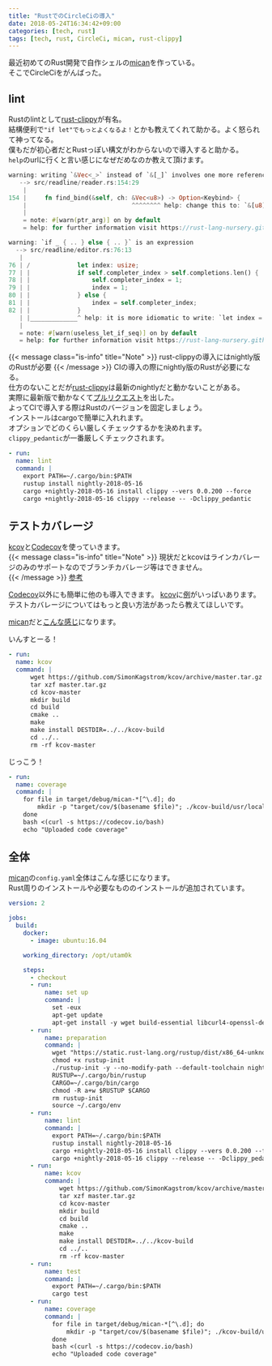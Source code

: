 ```yaml
---
title: "RustでのCircleCiの導入"
date: 2018-05-24T16:34:42+09:00
categories: [tech, rust]
tags: [tech, rust, CircleCi, mican, rust-clippy]
---
```


最近初めてのRust開発で自作シェルの[mican](https://github.com/utam0k/mican)を作っている。  
そこでCircleCiをがんばった。

## lint
Rustのlintとして[rust-clippy](https://github.com/rust-lang-nursery/rust-clippy)が有名。  
結構便利で```"if let"でもっとよくなるよ！```とかも教えてくれて助かる。よく怒られて神ってなる。  
僕もだが初心者だとRustっぽい構文がわからないので導入すると助かる。  
`help`のurlに行くと言い感じになぜだめなのか教えて頂けます。

``` rust
warning: writing `&Vec<_>` instead of `&[_]` involves one more reference and cannot be used with non-Vec-based slices.
   --> src/readline/reader.rs:154:29
    |
154 |     fn find_bind(&self, ch: &Vec<u8>) -> Option<Keybind> {
    |                             ^^^^^^^^ help: change this to: `&[u8]`
    |
    = note: #[warn(ptr_arg)] on by default
    = help: for further information visit https://rust-lang-nursery.github.io/rust-clippy/v0.0.200/index.html#ptr_arg

warning: `if _ { .. } else { .. }` is an expression
  --> src/readline/editor.rs:76:13
   |
76 | /             let index: usize;
77 | |             if self.completer_index > self.completions.len() {
78 | |                 self.completer_index = 1;
79 | |                 index = 1;
80 | |             } else {
81 | |                 index = self.completer_index;
82 | |             }
   | |_____________^ help: it is more idiomatic to write: `let index = if self.completer_index > self.completions.len() { ..; 1 } else { self.completer _index };`
   |
   = note: #[warn(useless_let_if_seq)] on by default
   = help: for further information visit https://rust-lang-nursery.github.io/rust-clippy/v0.0.200/index.html#useless_let_if_seq
```
{{< message class="is-info" title="Note" >}}
rust-clippyの導入にはnightly版のRustが必要
{{< /message >}}
CIの導入の際にnightly版のRustが必要になる。  
仕方のないことだが[rust-clippy](https://github.com/rust-lang-nursery/rust-clippy)は最新のnightlyだと動かないことがある。  
実際に最新版で動かなくて[プルリクエスト](https://github.com/rust-lang-nursery/rust-clippy/pull/2775)を出した。  
よってCIで導入する際はRustのバージョンを固定しましょう。  
インストールはcargoで簡単に入れれます。  
オプションでどのくらい厳しくチェックするかを決めれます。   
`clippy_pedantic`が一番厳しくチェックされます。

``` yaml
- run:
  name: lint
  command: |
    export PATH=~/.cargo/bin:$PATH
    rustup install nightly-2018-05-16
    cargo +nightly-2018-05-16 install clippy --vers 0.0.200 --force
    cargo +nightly-2018-05-16 clippy --release -- -Dclippy_pedantic
```

## テストカバレージ
[kcov](http://simonkagstrom.github.io/kcov/)と[Codecov](https://codecov.io)を使っていきます。  
{{< message class="is-info" title="Note" >}}
現状だとkcovはラインカバレージのみのサポートなのでブランチカバレージ等はできません。  
{{< /message >}}
[参考](https://github.com/SimonKagstrom/kcov/issues/27)  

[Codecov](https://codecov.io)以外にも簡単に他のも導入できます。
[kcov](http://simonkagstrom.github.io/kcov/)に[例](https://github.com/SimonKagstrom/kcov/tree/master/doc)がいっぱいあります。   
テストカバレージについてはもっと良い方法があったら教えてほしいです。  

[mican](https://github.com/utam0k/mican)だと[こんな感じ](https://codecov.io/gh/utam0k/mican)になります。

いんすとーる！
```yaml
- run:
  name: kcov
  command: |
      wget https://github.com/SimonKagstrom/kcov/archive/master.tar.gz
      tar xzf master.tar.gz
      cd kcov-master
      mkdir build
      cd build
      cmake ..
      make
      make install DESTDIR=../../kcov-build
      cd ../..
      rm -rf kcov-master
```

じっこう！
```yaml
- run:
  name: coverage
  command: |
    for file in target/debug/mican-*[^\.d]; do 
        mkdir -p "target/cov/$(basename $file)"; ./kcov-build/usr/local/bin/kcov --exclude-pattern=/.cargo,/usr/lib --verify "target/cov/$(basename $file)" "$file"; 
    done
    bash <(curl -s https://codecov.io/bash)
    echo "Uploaded code coverage"
```

## 全体
[mican](https://github.com/utam0k/mican)の`config.yaml`全体はこんな感じになります。  
Rust周りのインストールや必要なもののインストールが追加されています。 

```yaml 
version: 2

jobs:
  build:
    docker:
      - image: ubuntu:16.04

    working_directory: /opt/utam0k

    steps:
      - checkout
      - run:
          name: set up
          command: |
            set -eux
            apt-get update
            apt-get install -y wget build-essential libcurl4-openssl-dev libelf-dev libdw-dev binutils-dev cmake libiberty-dev pkg-config zlib1g-dev python curl
      - run:
          name: preparation 
          command: |
            wget "https://static.rust-lang.org/rustup/dist/x86_64-unknown-linux-gnu/rustup-init"
            chmod +x rustup-init
            ./rustup-init -y --no-modify-path --default-toolchain nightly
            RUSTUP=~/.cargo/bin/rustup
            CARGO=~/.cargo/bin/cargo
            chmod -R a+w $RUSTUP $CARGO
            rm rustup-init
            source ~/.cargo/env
      - run:
          name: lint
          command: |
            export PATH=~/.cargo/bin:$PATH
            rustup install nightly-2018-05-16
            cargo +nightly-2018-05-16 install clippy --vers 0.0.200 --force
            cargo +nightly-2018-05-16 clippy --release -- -Dclippy_pedantic
      - run:
          name: kcov
          command: |
              wget https://github.com/SimonKagstrom/kcov/archive/master.tar.gz
              tar xzf master.tar.gz
              cd kcov-master
              mkdir build
              cd build
              cmake ..
              make
              make install DESTDIR=../../kcov-build
              cd ../..
              rm -rf kcov-master
      - run:
          name: test
          command: |
            export PATH=~/.cargo/bin:$PATH
            cargo test
      - run:
          name: coverage
          command: |
            for file in target/debug/mican-*[^\.d]; do 
                mkdir -p "target/cov/$(basename $file)"; ./kcov-build/usr/local/bin/kcov --exclude-pattern=/.cargo,/usr/lib --verify "target/cov/$(basename $file)" "$file"; 
            done
            bash <(curl -s https://codecov.io/bash)
            echo "Uploaded code coverage"
```
